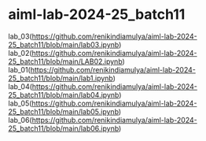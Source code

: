 # aiml-lab-2024-25_batch11
lab_03(https://github.com/renikindiamulya/aiml-lab-2024-25_batch11/blob/main/lab03.ipynb)
lab_02(https://github.com/renikindiamulya/aiml-lab-2024-25_batch11/blob/main/LAB02.ipynb)
lab_01(https://github.com/renikindiamulya/aiml-lab-2024-25_batch11/blob/main/lab1.ipynb)
lab_04(https://github.com/renikindiamulya/aiml-lab-2024-25_batch11/blob/main/lab04.ipynb)
lab_05(https://github.com/renikindiamulya/aiml-lab-2024-25_batch11/blob/main/lab05.ipynb)
lab_06(https://github.com/renikindiamulya/aiml-lab-2024-25_batch11/blob/main/lab06.ipynb)
